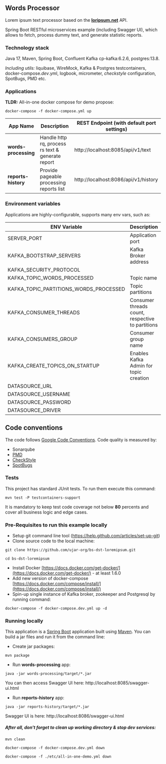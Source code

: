 ## Words Processor

Lorem ipsum text processor based on the  **[loripsum.net](https://loripsum.net/)** API.

Spring Boot RESTful microservices example (including Swagger UI), which allows to fetch, process dummy text,
and generate statistic reports.

### Technology stack

Java 17, Maven, Spring Boot, Confluent Kafka cp-kafka:6.2.6, postgres:13.8.

_Including utils:_ liquibase, WireMock, Kafka & Postgres testcontainers, docker-compose._dev_.yml,
logbook, micrometer, _checkstyle_ configuration, SpotBugs, PMD etc.

### Applications

**TLDR:** All-in-one docker compose for demo propose: 

``
docker-compose -f docker-compose.yml up
``

| App Name             | Description                                       | REST Endpoint (with default port settings) |
|----------------------|---------------------------------------------------|--------------------------------------------|
| __words-processing__ | Handle http rq, process rs text & generate report | http://localhost:8085/api/v1/text       |
| __reports-history__  | Provide pageable processing reports list          | http://localhost:8086/api/v1/history    |

### Environment variables

Applications are highly-configurable, supports many env vars, such as: 

| ENV Variable                           | Description                                         | Default Value                                   |
|----------------------------------------|-----------------------------------------------------|-------------------------------------------------|
| SERVER_PORT                            | Application port                                    | 8085, 8086                                      |
| KAFKA_BOOTSTRAP_SERVERS                | Kafka Broker address                                | localhost:29092                                 |
| KAFKA_SECURITY_PROTOCOL                |                                                     | PLAINTEXT                                       |
| KAFKA_TOPIC_WORDS_PROCESSED            | Topic name                                          | words.processed                                 |
| KAFKA_TOPIC_PARTITIONS_WORDS_PROCESSED | Topic partitions                                    | 4                                               |
| KAFKA_CONSUMER_THREADS                 | Consumer threads count,<br>respective to partitions | 4                                               |
| KAFKA_CONSUMERS_GROUP                  | Consumer group name                                 | reports-history                                 |
| KAFKA_CREATE_TOPICS_ON_STARTUP         | Enables Kafka Admin for topic creation              | true                                            |
| DATASOURCE_URL                         |                                                     | jdbc:postgresql://localhost:5432/lorem_ipsum_db |
| DATASOURCE_USERNAME                    |                                                     | postgres                                        |
| DATASOURCE_PASSWORD                    |                                                     | postgres                                        |
| DATASOURCE_DRIVER                      |                                                     | org.postgresql.Driver                           |

## Code conventions

The code follows [Google Code Conventions](https://google.github.io/styleguide/javaguide.html). Code
quality is measured by:

- Sonarqube
- [PMD](https://pmd.github.io/)
- [CheckStyle](https://checkstyle.sourceforge.io/)
- [SpotBugs](https://spotbugs.github.io/)

### Tests

This project has standard JUnit tests. To run them execute this command:

```
mvn test -P testcontainers-support
```

It is mandatory to keep test code coverage not below **80** percents and cover all business logic and edge cases.


### Pre-Requisites to run this example locally

- Setup git command line tool (https://help.github.com/articles/set-up-git)
- Clone source code to the local machine:

```
git clone https://github.com/ujar-org/bs-dst-loremipsum.git

cd bs-dst-loremipsum
```

- Install Docker [https://docs.docker.com/get-docker/](https://docs.docker.com/get-docker/) - at least 1.6.0
- Add new version of docker-compose [https://docs.docker.com/compose/install/](https://docs.docker.com/compose/install/)
- Spin-up single instance of Kafka broker, zookeeper and Postgresql by running command:

```
docker-compose -f docker-compose.dev.yml up -d
```

### Running locally

This application is a [Spring Boot](https://spring.io/guides/gs/spring-boot) application built
using [Maven](https://spring.io/guides/gs/maven/). You can build a jar files and run it from the command line:

- Create jar packages:

```
mvn package
```

- Run **words-processing** app:

```
java -jar words-processing/target/*.jar
```

You can then access Swagger UI here: http://localhost:8085/swagger-ui.html

- Run **reports-history** app:

```
java -jar reports-history/target/*.jar
```

Swagger UI is here: http://localhost:8086/swagger-ui.html


##### After all, don't forget to clean up working directory & stop dev services:

```
mvn clean

docker-compose -f docker-compose.dev.yml down

docker-compose -f ./etc/all-in-one-demo.yml down

```
